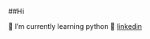 ##Hi

🌱 I’m currently learning python
👔 [linkedin][linkedin]

[linkedin]: https://www.linkedin.com/in/kismat-jinadu/

